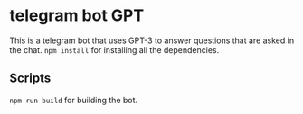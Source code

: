 # telegram bot GPT

This is a telegram bot that uses GPT-3 to answer questions that are asked in the chat.
`npm install` for installing all the dependencies.

## Scripts

`npm run build` for building the bot.
